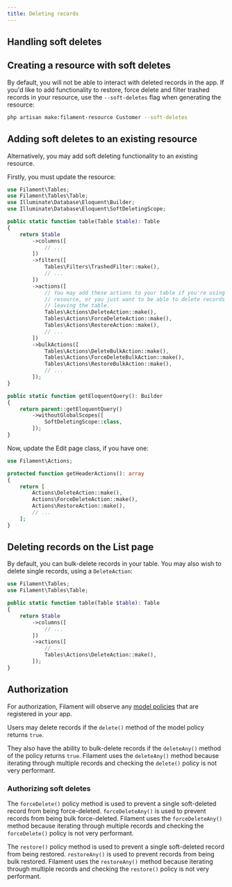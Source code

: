 ```yaml
---
title: Deleting records
---
```


## Handling soft deletes

## Creating a resource with soft deletes

By default, you will not be able to interact with deleted records in the app. If you'd like to add functionality to restore, force delete and filter trashed records in your resource, use the `--soft-deletes` flag when generating the resource:

```bash
php artisan make:filament-resource Customer --soft-deletes
```

## Adding soft deletes to an existing resource

Alternatively, you may add soft deleting functionality to an existing resource.

Firstly, you must update the resource:

```php
use Filament\Tables;
use Filament\Tables\Table;
use Illuminate\Database\Eloquent\Builder;
use Illuminate\Database\Eloquent\SoftDeletingScope;

public static function table(Table $table): Table
{
    return $table
        ->columns([
            // ...
        ])
        ->filters([
            Tables\Filters\TrashedFilter::make(),
            // ...
        ])
        ->actions([
            // You may add these actions to your table if you're using a simple
            // resource, or you just want to be able to delete records without
            // leaving the table.
            Tables\Actions\DeleteAction::make(),
            Tables\Actions\ForceDeleteAction::make(),
            Tables\Actions\RestoreAction::make(),
            // ...
        ])
        ->bulkActions([
            Tables\Actions\DeleteBulkAction::make(),
            Tables\Actions\ForceDeleteBulkAction::make(),
            Tables\Actions\RestoreBulkAction::make(),
            // ...
        ]);
}

public static function getEloquentQuery(): Builder
{
    return parent::getEloquentQuery()
        ->withoutGlobalScopes([
            SoftDeletingScope::class,
        ]);
}
```

Now, update the Edit page class, if you have one:

```php
use Filament\Actions;

protected function getHeaderActions(): array
{
    return [
        Actions\DeleteAction::make(),
        Actions\ForceDeleteAction::make(),
        Actions\RestoreAction::make(),
        // ...
    ];
}
```

## Deleting records on the List page

By default, you can bulk-delete records in your table. You may also wish to delete single records, using a `DeleteAction`:

```php
use Filament\Tables;
use Filament\Tables\Table;

public static function table(Table $table): Table
{
    return $table
        ->columns([
            // ...
        ])
        ->actions([
            // ...
            Tables\Actions\DeleteAction::make(),
        ]);
}
```

## Authorization

For authorization, Filament will observe any [model policies](https://laravel.com/docs/authorization#creating-policies) that are registered in your app.

Users may delete records if the `delete()` method of the model policy returns `true`.

They also have the ability to bulk-delete records if the `deleteAny()` method of the policy returns `true`. Filament uses the `deleteAny()` method because iterating through multiple records and checking the `delete()` policy is not very performant.

### Authorizing soft deletes

The `forceDelete()` policy method is used to prevent a single soft-deleted record from being force-deleted. `forceDeleteAny()` is used to prevent records from being bulk force-deleted. Filament uses the `forceDeleteAny()` method because iterating through multiple records and checking the `forceDelete()` policy is not very performant.

The `restore()` policy method is used to prevent a single soft-deleted record from being restored. `restoreAny()` is used to prevent records from being bulk restored. Filament uses the `restoreAny()` method because iterating through multiple records and checking the `restore()` policy is not very performant.
